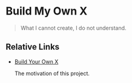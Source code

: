 
# Build My Own X

> What I cannot create, I do not understand.

## Relative Links

- [Build Your Own X](https://github.com/danistefanovic/build-your-own-x)

  The motivation of this project.
